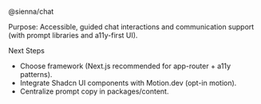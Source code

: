 @sienna/chat

Purpose: Accessible, guided chat interactions and communication support (with prompt libraries and a11y-first UI).

Next Steps
- Choose framework (Next.js recommended for app-router + a11y patterns).
- Integrate Shadcn UI components with Motion.dev (opt-in motion).
- Centralize prompt copy in packages/content.

